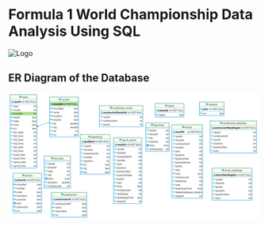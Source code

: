 # Formula 1 World Championship Data Analysis Using SQL
![Logo](https://i.pinimg.com/originals/dc/1e/cd/dc1ecd6a8b61a87ebca183f93e8f581c.png)

## ER Diagram of the Database
![App Screenshot](https://github.com/john-paul-31/Formula_1/blob/main/ER%20Diagram.png)
